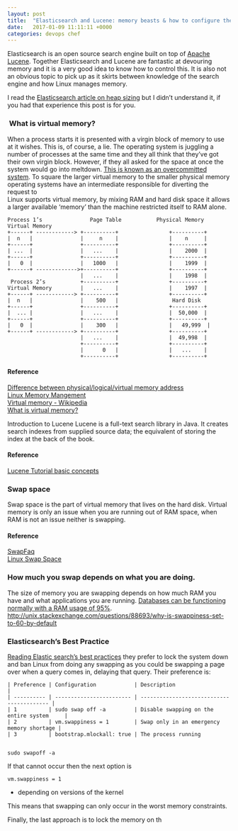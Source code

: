 ```yaml
---
layout: post
title:  "Elasticsearch and Lucene: memory beasts & how to configure them"
date:   2017-01-09 11:11:11 +0000
categories: devops chef
---
```


Elasticsearch is an open source search engine built on top of [Apache Lucene](http://lucene.apache.org/core/). Together Elasticsearch and Lucene are fantastic at devouring memory and it is a very good idea to know how to control this. It is also not an obvious topic to pick up as it skirts between knowledge of the search engine and how Linux manages memory.  

I read the [Elasticsearch article on heap sizing](https://www.elastic.co/guide/en/elasticsearch/guide/current/heap-sizing.html) but I didn’t understand it, if you had that experience this post is for you.  

###  What is virtual memory?
When a process starts it is presented with a virgin block of memory to use at it wishes. This is, of course, a lie. The operating system is juggling a number of processes at the same time and they all think that they’ve got their own virgin block. However, if they all asked for the space at once the system would go into meltdown. [This is known as an overcommitted system](https://www.etalabs.net/overcommit.html). To square the larger virtual memory to the smaller physical memory operating systems have an intermediate responsible for diverting the request to  
Linux supports virtual memory, by mixing RAM and hard disk space it allows a larger available ‘memory’ than the machine restricted itself to RAM alone.

````
Process 1’s               Page Table           Physical Memory
Virtual Memory  
+------+ ------------> +----------+                +----------+
|  n   |               |     n    |                |    n     |
+------+               +----------+                +----------+
| ...  |               |   ...    |                |    2000  |
+------+               +----------+                +----------+
|   0  |               |   1000   |                |    1999  |
+------+ ------------->+----------+                +----------+
                       |   ...    |                |    1998  |
 Process 2’s           +----------+                +----------+
Virtual Memory         |   ...    |                |    1997  |
+------+ ------------> +----------+                +----------+
|  n   |               |    500   |                 Hard Disk
+------+               +----------+                +----------+
|  ... |               |   ...    |                |  50,000  |
+------+               +----------+                +----------+
|   0  |               |    300   |                |   49,999  |
+------+ ------------> +----------+                +----------+
                       |   ...    |                |  49,998  |
                       +----------+                +----------+
                       |      0   |                |   ...    |
                       +----------+                +----------+
````

#### Reference
[Difference between physical/logical/virtual memory address](http://stackoverflow.com/a/15851473/1511504)  
[Linux Memory Mangement](http://www.thegeekstuff.com/2012/02/linux-memory-management)  
[Virtual memory - Wikipedia](https://en.wikipedia.org/wiki/Virtual_memory)  
[What is virtual memory?](http://www.tldp.org/LDP/sag/html/vm-intro.html)  

Introduction to Lucene
Lucene is a full-text search library in Java. It creates search indexes from supplied source data; the equivalent of storing the index at the back of the book.  

#### Reference
[Lucene Tutorial basic concepts](http://www.lucenetutorial.com/basic-concepts.html)  

### Swap space
Swap space is the part of virtual memory that lives on the hard disk. Virtual memory is only an issue when you are running out of RAM space, when RAM is not an issue neither is swapping.
#### Reference
[SwapFaq](https://help.ubuntu.com/community/SwapFaq)  
[Linux Swap Space](http://www.linuxjournal.com/article/10678)  


### How much you swap depends on what you are doing.
The size of memory you are swapping depends on how much RAM you have and what applications you are running. [Databases can be functioning normally with a RAM usage of 95%](https://blog.engineyard.com/2013/database-memory).
http://unix.stackexchange.com/questions/88693/why-is-swappiness-set-to-60-by-default  

### Elasticsearch’s Best Practice

[Reading Elastic search’s best practices](https://www.elastic.co/guide/en/elasticsearch/guide/2.x/heap-sizing.html) they prefer to lock the system down and ban Linux from doing any swapping as you could be swapping a page over when a query comes in, delaying that query. Their preference is:

````
| Preference | Configuration            | Description                               |
| ---------- | ------------------------ | ----------------------------------------- |
| 1          | sudo swap off -a         | Disable swapping on the entire system     |
| 2          | vm.swappiness = 1        | Swap only in an emergency memory shortage |
| 3          | bootstrap.mlockall: true | The process running    
 
````

`sudo swapoff -a`

If that cannot occur then the next option is

`vm.swappiness = 1`
* depending on versions of the kernel

This means that swapping can only occur in the worst memory constraints.

Finally, the last approach is to lock the memory on th


